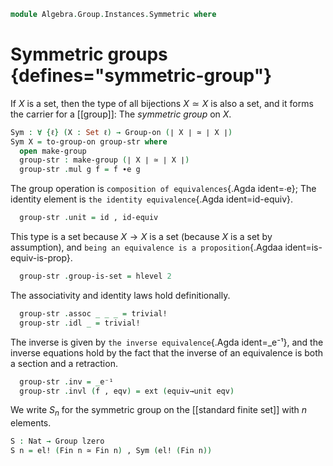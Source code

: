 <!--
```agda
open import 1Lab.Prelude

open import Algebra.Group.Cat.Base
open import Algebra.Group

open import Data.Fin
```
-->

```agda
module Algebra.Group.Instances.Symmetric where
```

# Symmetric groups {defines="symmetric-group"}

If $X$ is a set, then the type of all bijections $X \simeq X$ is also a
set, and it forms the carrier for a [[group]]: The _symmetric group_ on $X$.

```agda
Sym : ∀ {ℓ} (X : Set ℓ) → Group-on (∣ X ∣ ≃ ∣ X ∣)
Sym X = to-group-on group-str where
  open make-group
  group-str : make-group (∣ X ∣ ≃ ∣ X ∣)
  group-str .mul g f = f ∙e g
```

The group operation is `composition of equivalences`{.Agda ident=∙e};
The identity element is `the identity equivalence`{.Agda ident=id-equiv}.

```agda
  group-str .unit = id , id-equiv
```

This type is a set because $X \to X$ is a set (because $X$ is a set by
assumption), and `being an equivalence is a proposition`{.Agdaa
ident=is-equiv-is-prop}.

```agda
  group-str .group-is-set = hlevel 2
```

The associativity and identity laws hold definitionally.

```agda
  group-str .assoc _ _ _ = trivial!
  group-str .idl _ = trivial!
```

The inverse is given by `the inverse equivalence`{.Agda ident=_e⁻¹}, and
the inverse equations hold by the fact that the inverse of an
equivalence is both a section and a retraction.

```agda
  group-str .inv = _e⁻¹
  group-str .invl (f , eqv) = ext (equiv→unit eqv)
```

We write $S_n$ for the symmetric group on the [[standard finite set]]
with $n$ elements.

```agda
S : Nat → Group lzero
S n = el! (Fin n ≃ Fin n) , Sym (el! (Fin n))
```
